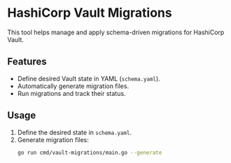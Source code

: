 # HashiCorp Vault Migrations

This tool helps manage and apply schema-driven migrations for HashiCorp Vault.

## Features
- Define desired Vault state in YAML (`schema.yaml`).
- Automatically generate migration files.
- Run migrations and track their status.

## Usage
1. Define the desired state in `schema.yaml`.
2. Generate migration files:
   ```bash
   go run cmd/vault-migrations/main.go --generate
   ```
